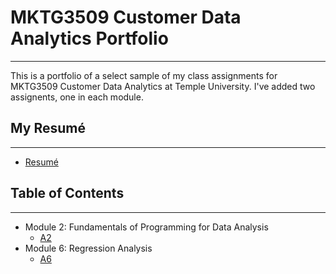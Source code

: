 # MKTG3509 Customer Data Analytics Portfolio
---
This is a portfolio of a select sample of my class assignments for MKTG3509 Customer Data Analytics at Temple University. I've added two assignents, one in each module. 

## My Resumé
---
* [Resumé](https://colab.research.google.com/drive/1u_ZctVR-TVvPZajooRhG9yZ2wxgVqGVr?usp=sharing)


## Table of Contents
---
* Module 2: Fundamentals of Programming for Data Analysis
  * [A2](https://colab.research.google.com/drive/1sg7rL5bAaHw4Rj-NXm_idv0mHh-LM3gl?usp=sharing)
* Module 6: Regression Analysis
  * [A6](https://colab.research.google.com/drive/1ez0d_vBF_gEaTwfw7FQZYeIpCW30DaLp?usp=sharing)  
